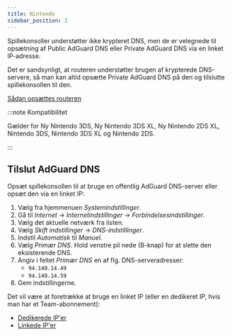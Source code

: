 ```yaml
---
title: Nintendo
sidebar_position: 2
---
```


Spillekonsoller understøtter ikke krypteret DNS, men de er velegnede til opsætning af Public AdGuard DNS eller Private AdGuard DNS via en linket IP-adresse.

Det er sandsynligt, at routeren understøtter brugen af krypterede DNS-servere, så man kan altid opsætte Private AdGuard DNS på den og tilslutte spillekonsollen til den.

[Sådan opsættes routeren](/private-dns/connect-devices/routers/routers.md)

:::note Kompatibilitet

Gælder for Ny Nintendo 3DS, Ny Nintendo 3DS XL, Ny Nintendo 2DS XL, Nintendo 3DS, Nintendo 3DS XL og Nintendo 2DS.

:::

## Tilslut AdGuard DNS

Opsæt spillekonsollen til at bruge en offentlig AdGuard DNS-server eller opsæt den via en linket IP:

1. Vælg fra hjemmenuen _Systemindstillinger_.
2. Gå til _Internet_ → _Internetindstillinger_ → _Forbindelsesindstillinger_.
3. Vælg det aktuelle netværk fra listen.
4. Vælg _Skift indstillinger_ → _DNS-indstillinger_.
5. Indstil _Automatisk_ til _Manuel_.
6. Vælg _Primær DNS_. Hold venstre pil nede (B-knap) for at slette den eksisterende DNS.
7. Angiv i feltet _Primær DNS_ en af flg. DNS-serveradresser:
   - `94.140.14.49`
   - `94.140.14.59`
8. Gem indstillingerne.

Det vil være at foretrække at bruge en linket IP (eller en dedikeret IP, hvis man har et Team-abonnement):

- [Dedikerede IP'er](/private-dns/connect-devices/other-options/dedicated-ip.md)
- [Linkede IP'er](/private-dns/connect-devices/other-options/linked-ip.md)
